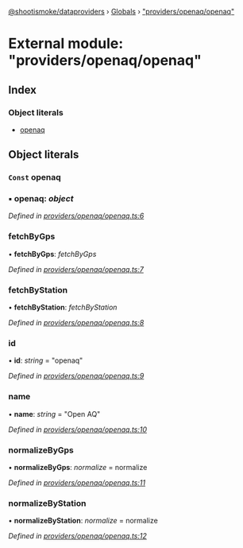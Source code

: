 [@shootismoke/dataproviders](../README.md) › [Globals](../globals.md) › ["providers/openaq/openaq"](_providers_openaq_openaq_.md)

# External module: "providers/openaq/openaq"

## Index

### Object literals

* [openaq](_providers_openaq_openaq_.md#const-openaq)

## Object literals

### `Const` openaq

### ▪ **openaq**: *object*

*Defined in [providers/openaq/openaq.ts:6](https://github.com/shootismoke/common/blob/092361a/packages/dataproviders/src/providers/openaq/openaq.ts#L6)*

###  fetchByGps

• **fetchByGps**: *fetchByGps*

*Defined in [providers/openaq/openaq.ts:7](https://github.com/shootismoke/common/blob/092361a/packages/dataproviders/src/providers/openaq/openaq.ts#L7)*

###  fetchByStation

• **fetchByStation**: *fetchByStation*

*Defined in [providers/openaq/openaq.ts:8](https://github.com/shootismoke/common/blob/092361a/packages/dataproviders/src/providers/openaq/openaq.ts#L8)*

###  id

• **id**: *string* = "openaq"

*Defined in [providers/openaq/openaq.ts:9](https://github.com/shootismoke/common/blob/092361a/packages/dataproviders/src/providers/openaq/openaq.ts#L9)*

###  name

• **name**: *string* = "Open AQ"

*Defined in [providers/openaq/openaq.ts:10](https://github.com/shootismoke/common/blob/092361a/packages/dataproviders/src/providers/openaq/openaq.ts#L10)*

###  normalizeByGps

• **normalizeByGps**: *normalize* =  normalize

*Defined in [providers/openaq/openaq.ts:11](https://github.com/shootismoke/common/blob/092361a/packages/dataproviders/src/providers/openaq/openaq.ts#L11)*

###  normalizeByStation

• **normalizeByStation**: *normalize* =  normalize

*Defined in [providers/openaq/openaq.ts:12](https://github.com/shootismoke/common/blob/092361a/packages/dataproviders/src/providers/openaq/openaq.ts#L12)*
